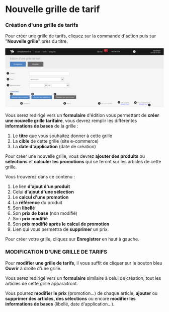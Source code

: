 # Nouvelle grille de tarif


<h3>Cr&eacute;ation d'une grille de tarifs</h3>
<p>Pour cr&eacute;er une grille de tarifs, cliquez sur la&nbsp;commande d'action&nbsp;puis sur "<strong>Nouvelle grille</strong>" pr&egrave;s du titre.</p>


![editgrille-screenshotfionajoupilancom20150810140055](images/editgrille-screenshotfionajoupilancom20150810140055.png)


<p>Vous serez redirig&eacute; vers un <strong>formulaire</strong> d'&eacute;dition vous permettant de <strong>cr&eacute;er une nouvelle grille tarifaire</strong>, vous devrez remplir les diff&eacute;rentes <strong>informations de bases</strong> de la grille :</p>
<ol>
<li>Le <strong>titre</strong> que vous souhaitez donner &agrave; cette grille</li>
<li>La <strong>cible</strong> de cette&nbsp;grille (site e-commerce)</li>
<li>La <strong>date d'application</strong> (date de cr&eacute;ation)</li>
</ol>
<p>Pour cr&eacute;er une nouvelle grille, vous devrez <strong>ajouter des produits</strong> ou <strong>s&eacute;lections</strong> et <strong>calculer les promotions</strong> qui se feront sur les articles de cette grille.</p>
<p>Vous trouverez dans ce contenu :</p>
<ol>
<li>Le lien <strong>d'ajout d'un produit</strong></li>
<li>Celui <strong>d'ajout d'une s&eacute;lection</strong></li>
<li>Le <strong>calcul d'une promotion</strong></li>
<li>La <strong>r&eacute;f&eacute;rence</strong> du produit</li>
<li>Son <strong>libell&eacute;</strong></li>
<li>Son <strong>prix de base</strong> (non modifi&eacute;)</li>
<li>Son <strong>prix modifi&eacute;</strong></li>
<li>Son <strong>prix modifi&eacute; apr&egrave;s le calcul de promotion</strong></li>
<li>Lien qui vous permettra de <strong>supprimer</strong> un prix.</li>
</ol>
<p>Pour cr&eacute;er votre grille, cliquez sur <strong>Enregistrer</strong> en haut &agrave; gauche.</p>
<h3>MODIFICATION D'UNE GRILLE DE TARIFS</h3>
<p>Pour <strong>modifier une grille de tarifs</strong>, il vous suffit de cliquer sur le bouton bleu <strong>Ouvrir</strong> &agrave; droite d'une grille.</p>
<p>Vous serez redirig&eacute; vers un <strong>formulaire</strong> similaire &agrave; celui de cr&eacute;ation, tout les articles de cette grille apparaitront.</p>
<p>Vous pourrez <strong>modifier le prix</strong> (promotion...) de chaque article, <strong>ajouter</strong> ou <strong>supprimer des articles, des s&eacute;lections</strong> ou encore<strong> modifier les informations de bases</strong> (libell&eacute;, date d'application...).</p>

